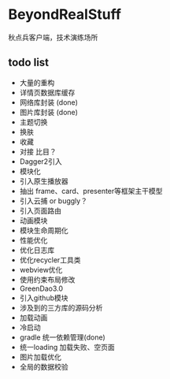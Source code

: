 # BeyondRealStuff
秋点兵客户端，技术演练场所

## todo list

- 大量的重构
- 详情页数据库缓存
- 网络库封装 (done)
- 图片库封装 (done)
- 主题切换
- 换肤
- 收藏
- 对接 比目？
- Dagger2引入
- 模块化
- 引入原生播放器
- 抽出 frame、card、presenter等框架主干模型
- 引入云捕 or buggly？
- 引入页面路由
- 动画模块
- 模块生命周期化
- 性能优化
- 优化日志库
- 优化recycler工具类
- webview优化
- 使用约束布局修改
- GreenDao3.0
- 引入github模块
- 涉及到的三方库的源码分析
- 加载动画
- 冷启动
- gradle 统一依赖管理(done)
- 统一loading 加载失败、空页面
- 图片加载优化
- 全局的数据校验
